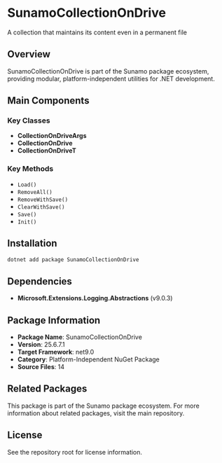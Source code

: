 # SunamoCollectionOnDrive

A collection that maintains its content even in a permanent file

## Overview

SunamoCollectionOnDrive is part of the Sunamo package ecosystem, providing modular, platform-independent utilities for .NET development.

## Main Components

### Key Classes

- **CollectionOnDriveArgs**
- **CollectionOnDrive**
- **CollectionOnDriveT**

### Key Methods

- `Load()`
- `RemoveAll()`
- `RemoveWithSave()`
- `ClearWithSave()`
- `Save()`
- `Init()`

## Installation

```bash
dotnet add package SunamoCollectionOnDrive
```

## Dependencies

- **Microsoft.Extensions.Logging.Abstractions** (v9.0.3)

## Package Information

- **Package Name**: SunamoCollectionOnDrive
- **Version**: 25.6.7.1
- **Target Framework**: net9.0
- **Category**: Platform-Independent NuGet Package
- **Source Files**: 14

## Related Packages

This package is part of the Sunamo package ecosystem. For more information about related packages, visit the main repository.

## License

See the repository root for license information.

